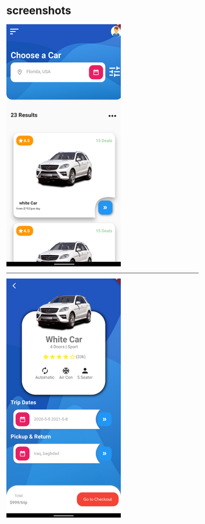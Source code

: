 # screenshots
<img width=300  src="https://github.com/MohammadTeeU/flutter-course/blob/Task2-flutter/screenshots/s2.png" />
<hr/>
<img width=300  src="https://github.com/MohammadTeeU/flutter-course/blob/Task2-flutter/screenshots/s1.png" />
